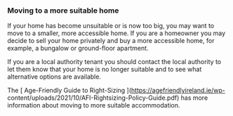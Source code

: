 ###  Moving to a more suitable home

If your home has become unsuitable or is now too big, you may want to move to
a smaller, more accessible home. If you are a homeowner you may decide to sell
your home privately and buy a more accessible home, for example, a bungalow or
ground-floor apartment.

If you are a local authority tenant you should contact the local authority to
let them know that your home is no longer suitable and to see what alternative
options are available.

The [ Age-Friendly Guide to Right-Sizing ](https://agefriendlyireland.ie/wp-
content/uploads/2021/10/AFI-Rightsizing-Policy-Guide.pdf) has more information
about moving to more suitable accommodation.
